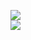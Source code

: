 [![](https://img.shields.io/badge/Made%20With-Github%20Spray-lightgrey.svg?style=for-the-badge&logo=github)](https://github.com/Annihil/github-spray#25868)  
[![](https://i.imgur.com/2DrTn0Z.gif)](https://github.com/Annihil/github-spray)